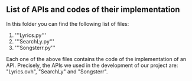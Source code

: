 ## List of APIs and codes of their implementation

In this folder you can find the following list of files:
1) '''Lyrics.py'''
2) '''SearchLy.py'''
3) '''Songsterr.py'''

Each one of the above files contains the code of the implementation of an API.
Precisely, the APIs we used in the development of our project are: "Lyrics.ovh", "SearchLy" and "Songsterr".

